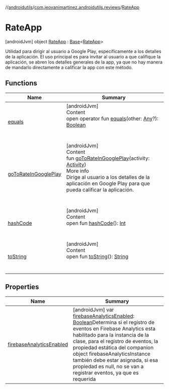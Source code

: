 //[androidutils](../../index.md)/[com.jeovanimartinez.androidutils.reviews](../index.md)/[RateApp](index.md)



# RateApp  
 [androidJvm] object [RateApp](index.md) : [Base](../../com.jeovanimartinez.androidutils/-base/index.md)<[RateApp](index.md)> 

Utilidad para dirigir al usuario a Google Play, específicamente a los detalles de la aplicación. El uso principal es para invitar al usuario a que califique la aplicación, se abren los detalles generales de la app, ya que no hay manera de mandarlo directamente a calificar la app con este método.

   


## Functions  
  
|  Name|  Summary| 
|---|---|
| <a name="kotlin/Any/equals/#kotlin.Any?/PointingToDeclaration/"></a>[equals](../../com.jeovanimartinez.androidutils.web/-system-web-browser/index.md#%5Bkotlin%2FAny%2Fequals%2F%23kotlin.Any%3F%2FPointingToDeclaration%2F%5D%2FFunctions%2F2007742291)| <a name="kotlin/Any/equals/#kotlin.Any?/PointingToDeclaration/"></a>[androidJvm]  <br>Content  <br>open operator fun [equals](../../com.jeovanimartinez.androidutils.web/-system-web-browser/index.md#%5Bkotlin%2FAny%2Fequals%2F%23kotlin.Any%3F%2FPointingToDeclaration%2F%5D%2FFunctions%2F2007742291)(other: [Any](https://kotlinlang.org/api/latest/jvm/stdlib/kotlin/-any/index.html)?): [Boolean](https://kotlinlang.org/api/latest/jvm/stdlib/kotlin/-boolean/index.html)  <br><br><br>
| <a name="com.jeovanimartinez.androidutils.reviews/RateApp/goToRateInGooglePlay/#android.app.Activity/PointingToDeclaration/"></a>[goToRateInGooglePlay](go-to-rate-in-google-play.md)| <a name="com.jeovanimartinez.androidutils.reviews/RateApp/goToRateInGooglePlay/#android.app.Activity/PointingToDeclaration/"></a>[androidJvm]  <br>Content  <br>fun [goToRateInGooglePlay](go-to-rate-in-google-play.md)(activity: [Activity](https://developer.android.com/reference/kotlin/android/app/Activity.html))  <br>More info  <br>Dirige al usuario a los detalles de la aplicación en Google Play para que pueda calificar la aplicación.  <br><br><br>
| <a name="kotlin/Any/hashCode/#/PointingToDeclaration/"></a>[hashCode](../../com.jeovanimartinez.androidutils.web/-system-web-browser/index.md#%5Bkotlin%2FAny%2FhashCode%2F%23%2FPointingToDeclaration%2F%5D%2FFunctions%2F2007742291)| <a name="kotlin/Any/hashCode/#/PointingToDeclaration/"></a>[androidJvm]  <br>Content  <br>open fun [hashCode](../../com.jeovanimartinez.androidutils.web/-system-web-browser/index.md#%5Bkotlin%2FAny%2FhashCode%2F%23%2FPointingToDeclaration%2F%5D%2FFunctions%2F2007742291)(): [Int](https://kotlinlang.org/api/latest/jvm/stdlib/kotlin/-int/index.html)  <br><br><br>
| <a name="kotlin/Any/toString/#/PointingToDeclaration/"></a>[toString](../../com.jeovanimartinez.androidutils.web/-system-web-browser/index.md#%5Bkotlin%2FAny%2FtoString%2F%23%2FPointingToDeclaration%2F%5D%2FFunctions%2F2007742291)| <a name="kotlin/Any/toString/#/PointingToDeclaration/"></a>[androidJvm]  <br>Content  <br>open fun [toString](../../com.jeovanimartinez.androidutils.web/-system-web-browser/index.md#%5Bkotlin%2FAny%2FtoString%2F%23%2FPointingToDeclaration%2F%5D%2FFunctions%2F2007742291)(): [String](https://kotlinlang.org/api/latest/jvm/stdlib/kotlin/-string/index.html)  <br><br><br>


## Properties  
  
|  Name|  Summary| 
|---|---|
| <a name="com.jeovanimartinez.androidutils.reviews/RateApp/firebaseAnalyticsEnabled/#/PointingToDeclaration/"></a>[firebaseAnalyticsEnabled](index.md#%5Bcom.jeovanimartinez.androidutils.reviews%2FRateApp%2FfirebaseAnalyticsEnabled%2F%23%2FPointingToDeclaration%2F%5D%2FProperties%2F2007742291)| <a name="com.jeovanimartinez.androidutils.reviews/RateApp/firebaseAnalyticsEnabled/#/PointingToDeclaration/"></a> [androidJvm] var [firebaseAnalyticsEnabled](index.md#%5Bcom.jeovanimartinez.androidutils.reviews%2FRateApp%2FfirebaseAnalyticsEnabled%2F%23%2FPointingToDeclaration%2F%5D%2FProperties%2F2007742291): [Boolean](https://kotlinlang.org/api/latest/jvm/stdlib/kotlin/-boolean/index.html)Determina si el registro de eventos en Firebase Analytics esta habilitado para la instancia de la clase, para el registro de eventos, la propiedad estática del companion object firebaseAnalyticsInstance también debe estar asignada, si esa propiedad es null, no se van a registrar eventos, ya que es requerida   <br>

